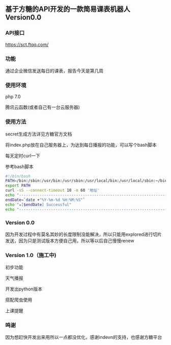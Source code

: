 ## 基于方糖的API开发的一款简易课表机器人Version0.0

### API接口

https://sct.ftqq.com/

### 功能

通过企业微信发送每日的课表，报告今天是第几周

### 使用环境

 php 7.0

腾讯云函数(或者自己有一台云服务器)





### 使用方法

secret生成方法详见方糖官方文档

将index.php放在自己服务器上，为达到每日播报的功能，可以写个bash脚本

每天定时curl一下

参考bash脚本

```bash
#!/bin/bash
PATH=/bin:/sbin:/usr/bin:/usr/sbin:/usr/local/bin:/usr/local/sbin:~/bin
export PATH
curl -sS --connect-timeout 10 -m 60 '地址'
echo "----------------------------------------------------------------------------"
endDate=`date +"%Y-%m-%d %H:%M:%S"`
echo "★[$endDate] Successful"
echo "----------------------------------------------------------------------------"


```



### Version  0.0

因为开发过程中有莫名其妙的长度限制没能解决，所以只能用explored进行切片发送，因为只是测试版本方便自己用，所以等以后自己慢慢renew



### Version 1.0（施工中)

初步功能

天气播报

开发出python版本

搭配爬虫使用

上课提醒

### 鸣谢

因为想赶快开发出来用所以一点都没优化，感谢indevn的支持，也感谢方糖平台